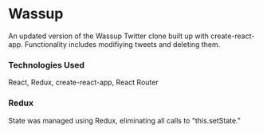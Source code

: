 # Wassup

An updated version of the Wassup Twitter clone built up with create-react-app. Functionality includes modifiying tweets and deleting them.

### Technologies Used
React, Redux, create-react-app, React Router

### Redux
State was managed using Redux, eliminating all calls to "this.setState." 
